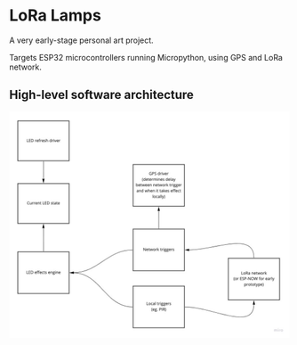 # LoRa Lamps

A very early-stage personal art project.

Targets ESP32 microcontrollers running Micropython, using GPS and LoRa network.

## High-level software architecture

![](software-architecture.jpg)